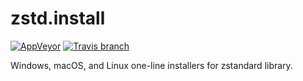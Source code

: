 # zstd.install

[![AppVeyor](https://img.shields.io/appveyor/ci/Horta/zstd-install.svg?style=flat-square&label=windows%20build)](https://img.shields.io/appveyor/ci/Horta/zstd-install.svg) [![Travis branch](https://img.shields.io/travis/horta/zstd-install/master.svg?style=flat-square&label=linux%20%2F%20macos%20build)](https://travis-ci.org/horta/zstd.install)

Windows, macOS, and Linux one-line installers for zstandard library.

